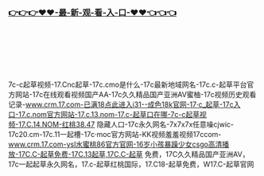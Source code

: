 ### [👉👉👉♥♥-最-新-观-看-入-口-♥♥👈👈👈](https://mrddrm.github.io/17c.html)
<br></br><br></br><br></br>
7c-c起草视频-17.Cnc起草-17c.cmo是什么-17c最新地域网名-17c.c-起草平台官方网站-17c在线观看视频国产AA-17c久久精品国产亚洲AV蜜柚-17c视频历史观看记录-www.crm.17.com-已满18点此进入i31--成色18k官网-17·c_起草-17c入口-17.c.nom官方网站-17.c.13.nom-17.c-起草口在哪-7c-c起草视频-17.C.14.NOM-红桃38.47 隐藏人口-17c永久网名-7x7x7x任意噪cjwic-17c20.cm-17c.11一起槽-17c·moc官方网站-KK视频羞羞视频17ccom-www.crm.17.com-ysl水蜜桃86官方官网-16岁小孩暴躁少女csgo高清播放-17C.C-起草免费-17C.13起草,17C.C-起草 免费，17C久久精品国产亚洲AV，17c一起起草永久网名，17.c-起草红桃国际，17.C18-起草免费，W17.C-起草官网
